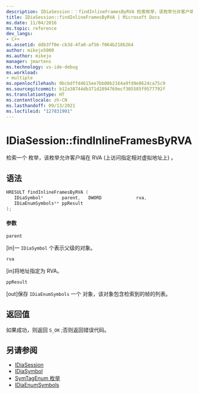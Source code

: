 ```yaml
---
description: IDiaSession：：findInlineFramesByRVA 检索枚举，该枚举允许客户端在指定的相对虚拟地址 (RVA) 上 (内联帧。
title: IDiaSession::findInlineFramesByRVA | Microsoft Docs
ms.date: 11/04/2016
ms.topic: reference
dev_langs:
- C++
ms.assetid: ddb3ff0e-cb3d-4fa0-af56-f064b218b264
author: mikejo5000
ms.author: mikejo
manager: jmartens
ms.technology: vs-ide-debug
ms.workload:
- multiple
ms.openlocfilehash: 9bcbdffd4615ee7bb08b2164a9fd9e8624ca75c9
ms.sourcegitcommit: b12a38744db371d2894769ecf305585f9577792f
ms.translationtype: HT
ms.contentlocale: zh-CN
ms.lasthandoff: 09/13/2021
ms.locfileid: "127831901"
---
```

# <a name="idiasessionfindinlineframesbyrva"></a>IDiaSession::findInlineFramesByRVA
检索一个 枚举，该枚举允许客户端在 RVA (上访问指定相对虚拟地址上) 。

## <a name="syntax"></a>语法

```C++
HRESULT findInlineFramesByRVA ( 
   IDiaSymbol*       parent,   DWORD             rva,
   IDiaEnumSymbols** ppResult
);
```

#### <a name="parameters"></a>参数
 `parent`

[in]一 `IDiaSymbol` 个表示父级的对象。

 `rva`

[in]将地址指定为 RVA。

 `ppResult`

[out]保存 `IDiaEnumSymbols` 一个 对象，该对象包含检索到的帧的列表。

## <a name="return-value"></a>返回值
 如果成功，则返回 `S_OK` ;否则返回错误代码。

## <a name="see-also"></a>另请参阅
- [IDiaSession](../../debugger/debug-interface-access/idiasession.md)
- [IDiaSymbol](../../debugger/debug-interface-access/idiasymbol.md)
- [SymTagEnum 枚举](../../debugger/debug-interface-access/symtagenum.md)
- [IDiaEnumSymbols](../../debugger/debug-interface-access/idiaenumsymbols.md)

